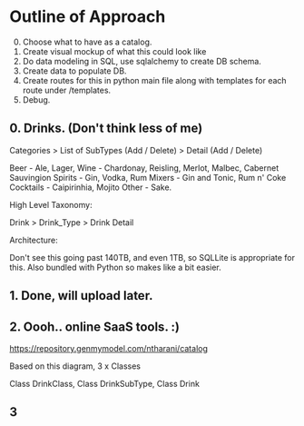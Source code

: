 # Outline of Approach

0. Choose what to have as a catalog.
1. Create visual mockup of what this could look like
2. Do data modeling in SQL, use sqlalchemy to create DB schema.
3. Create data to populate DB.
4. Create routes for this in python main file along with templates for each route under /templates.
5. Debug.

## 0. Drinks. (Don't think less of me)

Categories > List of SubTypes (Add / Delete) > Detail (Add / Delete)

Beer - Ale, Lager, 
Wine - Chardonay, Reisling, Merlot, Malbec, Cabernet Sauvingion
Spirits - Gin, Vodka, Rum
Mixers - Gin and Tonic, Rum n' Coke
Cocktails - Caipirinhia, Mojito
Other - Sake.

High Level Taxonomy:

Drink > Drink_Type > Drink Detail

Architecture:

Don't see this going past 140TB, and even 1TB, so SQLLite is appropriate for this.
Also bundled with Python so makes like a bit easier.

## 1. Done, will upload later.

## 2. Oooh.. online SaaS tools. :)

https://repository.genmymodel.com/ntharani/catalog

Based on this diagram, 3 x Classes

Class DrinkClass, Class DrinkSubType, Class Drink

## 3


